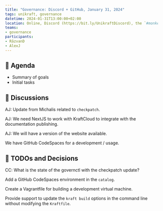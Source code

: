 ```yaml
---
title: "Governance: Discord + GitHub, January 31, 2024"
tags: unikraft, governance
datetime: 2024-01-31T13:00:00+02:00
location: Online, Discord (https://bit.ly/UnikraftDiscord), the `#monkey-business` voice channel
teams:
- governance
participants:
- RăzvanD
- AlexJ
---
```


## :dart: Agenda

- Summary of goals
- Initial tasks

## :closed_book: Discussions

AJ: Update from Michalis related to `checkpatch`.

AJ: We need NextJS to work with KraftCloud to integrate with the documentation publishing.

AJ: We will have a version of the website available.

We have GitHub CodeSpaces for a development / usage.

## :wrench: TODOs and Decisions

CC: What is the state of the governctl with the checkpatch update?

Add a GitHub CodeSpaces environment in the `catalog`.

Create a Vagrantfile for building a development virtual machine.

Provide support to update the `kraft build` options in the command line without modifying the `Kraftfile`.
